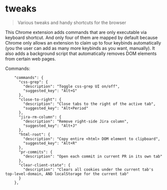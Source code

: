 # tweaks

> Various tweaks and handy shortcuts for the browser

This Chrome extension adds commands that are only executable via keyboard
shortcut. And only four of them are mapped by default because Chrome only
allows an extension to claim up to four keybinds automatically (you the user
can add as many more keybinds as you want, manually). It also adds a
background script that automatically removes DOM elements from certain web
pages.

Commands:

```
    "commands": {
      "css-grep": {
        "description": "Toggle css-grep UI on/off",
        "suggested_key": "Alt+G"
      },
      "close-to-right": {
        "description": "Close tabs to the right of the active tab",
        "suggested_key": "Alt+Period"
      },
      "jira-rm-column": {
        "description": "Remove right-side Jira column",
        "suggested_key": "Alt+J"
      },
      "html-root": {
        "description": "Copy entire <html> DOM element to clipboard",
        "suggested_key": "Alt+R"
      },
      "pr-commits": {
        "description": "Open each commit in current PR in its own tab"
      },
      "clear-client-state": {
        "description": "Clears all cookies under the current tab's top-level-domain, AND localStorage for the current tab"
      }
    },
```

